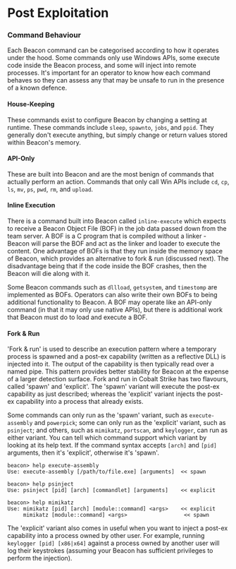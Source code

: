 # Post Exploitation

### Command Behaviour <a href="#el_1743082104297_356" id="el_1743082104297_356"></a>

Each Beacon command can be categorised according to how it operates under the hood. Some commands only use Windows APIs, some execute code inside the Beacon process, and some will inject into remote processes.  It's important for an operator to know how each command behaves so they can assess any that may be unsafe to run in the presence of a known defence.

#### House-Keeping <a href="#el_1743082166868_388" id="el_1743082166868_388"></a>

These commands exist to configure Beacon by changing a setting at runtime.  These commands include `sleep`, `spawnto`, `jobs`, and `ppid`.  They generally don't execute anything, but simply change or return values stored within Beacon's memory.

#### API-Only <a href="#el_1743082196761_410" id="el_1743082196761_410"></a>

These are built into Beacon and are the most benign of commands that actually perform an action.  Commands that only call Win APIs include `cd`, `cp`, `ls`, `mv`, `ps`, `pwd`, `rm`, and `upload`.

#### Inline Execution <a href="#el_1743082243194_432" id="el_1743082243194_432"></a>

There is a command built into Beacon called `inline-execute` which expects to receive a Beacon Object File (BOF) in the job data passed down from the team server.  A BOF is a C program that is compiled without a linker - Beacon will parse the BOF and act as the linker and loader to execute the content.  One advantage of BOFs is that they run inside the memory space of Beacon, which provides an alternative to fork & run (discussed next).  The disadvantage being that if the code inside the BOF crashes, then the Beacon will die along with it.

Some Beacon commands such as `dllload`, `getsystem`, and `timestomp` are implemented as BOFs.  Operators can also write their own BOFs to being additional functionality to Beacon.  A BOF may operate like an API-only command (in that it may only use native APIs), but there is additional work that Beacon must do to load and execute a BOF.

#### Fork & Run <a href="#el_1743082331511_486" id="el_1743082331511_486"></a>

'Fork & run' is used to describe an execution pattern where a temporary process is spawned and a post-ex capability (written as a reflective DLL) is injected into it.  The output of the capability is then typically read over a named pipe.  This pattern provides better stability for Beacon at the expense of a larger detection surface.  Fork and run in Cobalt Strike has two flavours, called 'spawn' and 'explicit'.  The 'spawn' variant will execute the post-ex capability as just described; whereas the 'explicit' variant injects the post-ex capability into a process that already exists.

Some commands can only run as the 'spawn' variant, such as `execute-assembly` and `powerpick`; some can only run as the 'explicit' variant, such as `psinject`; and others, such as `mimikatz`, `portscan`, and `keylogger`, can run as either variant.  You can tell which command support which variant by looking at its help text.  If the command syntax accepts `[arch]` and `[pid]` arguments, then it's 'explicit', otherwise it's 'spawn'.

```batch
beacon> help execute-assembly
Use: execute-assembly [/path/to/file.exe] [arguments]  << spawn

beacon> help psinject
Use: psinject [pid] [arch] [commandlet] [arguments]    << explicit

beacon> help mimikatz
Use: mimikatz [pid] [arch] [module::command] <args>    << explicit
     mimikatz [module::command] <args>                  << spawn       
```

The 'explicit' variant also comes in useful when you want to inject a post-ex capability into a process owned by other user.  For example, running `keylogger [pid] [x86|x64]` against a process owned by another user will log their keystrokes (assuming your Beacon has sufficient privileges to perform the injection).
